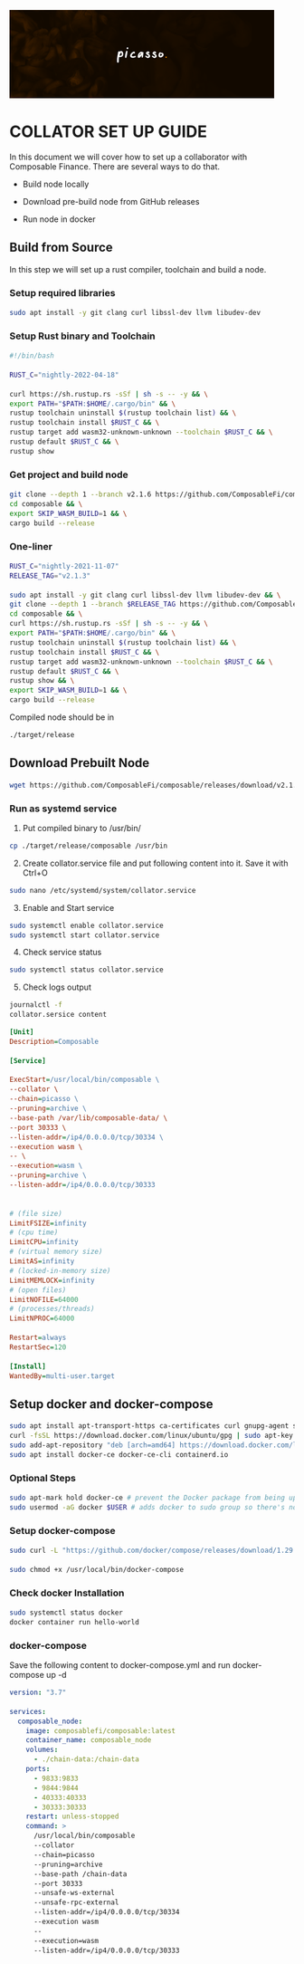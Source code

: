 ![picasso-bannar](./picasso-bannar.png)

# COLLATOR SET UP GUIDE

In this document we will cover how to set up a collaborator with Composable 
Finance. There are several ways to do that.

* Build node locally

* Download pre-build node from GitHub releases

* Run node in docker

## Build from Source

In this step we will set up a rust compiler, toolchain and build a node.

### Setup required libraries

```sh
sudo apt install -y git clang curl libssl-dev llvm libudev-dev
```

### Setup Rust binary and Toolchain

```sh
#!/bin/bash

RUST_C="nightly-2022-04-18"

curl https://sh.rustup.rs -sSf | sh -s -- -y && \
export PATH="$PATH:$HOME/.cargo/bin" && \
rustup toolchain uninstall $(rustup toolchain list) && \
rustup toolchain install $RUST_C && \
rustup target add wasm32-unknown-unknown --toolchain $RUST_C && \
rustup default $RUST_C && \
rustup show
```

### Get project and build node

```sh
git clone --depth 1 --branch v2.1.6 https://github.com/ComposableFi/composable.git && \
cd composable && \
export SKIP_WASM_BUILD=1 && \
cargo build --release
```

### One-liner
```sh
RUST_C="nightly-2021-11-07"
RELEASE_TAG="v2.1.3"

sudo apt install -y git clang curl libssl-dev llvm libudev-dev && \
git clone --depth 1 --branch $RELEASE_TAG https://github.com/ComposableFi/composable.git && \
cd composable && \
curl https://sh.rustup.rs -sSf | sh -s -- -y && \
export PATH="$PATH:$HOME/.cargo/bin" && \
rustup toolchain uninstall $(rustup toolchain list) && \
rustup toolchain install $RUST_C && \
rustup target add wasm32-unknown-unknown --toolchain $RUST_C && \
rustup default $RUST_C && \
rustup show && \
export SKIP_WASM_BUILD=1 && \
cargo build --release
```

Compiled node should be in
```sh
./target/release
```

## Download Prebuilt Node

```sh
wget https://github.com/ComposableFi/composable/releases/download/v2.1.3/composable
```

### Run as systemd service

1. Put compiled binary to /usr/bin/

```sh
cp ./target/release/composable /usr/bin
```

2. Create collator.service file and put following content into it. Save it with Ctrl+O

```sh
sudo nano /etc/systemd/system/collator.service
```

3. Enable and Start service

```sh
sudo systemctl enable collator.service
sudo systemctl start collator.service
```

4. Check service status

```sh
sudo systemctl status collator.service
```

5. Check logs output

```sh
journalctl -f
collator.sersice content
```

```ini
[Unit]
Description=Composable

[Service]

ExecStart=/usr/local/bin/сomposable \
--collator \
--chain=picasso \
--pruning=archive \
--base-path /var/lib/composable-data/ \
--port 30333 \
--listen-addr=/ip4/0.0.0.0/tcp/30334 \
--execution wasm \
-- \
--execution=wasm \
--pruning=archive \
--listen-addr=/ip4/0.0.0.0/tcp/30333


# (file size)
LimitFSIZE=infinity
# (cpu time)
LimitCPU=infinity
# (virtual memory size)
LimitAS=infinity
# (locked-in-memory size)
LimitMEMLOCK=infinity
# (open files)
LimitNOFILE=64000
# (processes/threads)
LimitNPROC=64000

Restart=always
RestartSec=120

[Install]
WantedBy=multi-user.target
```

## Setup docker and docker-compose

```sh 
sudo apt install apt-transport-https ca-certificates curl gnupg-agent software-properties-common 
curl -fsSL https://download.docker.com/linux/ubuntu/gpg | sudo apt-key add -
sudo add-apt-repository "deb [arch=amd64] https://download.docker.com/linux/ubuntu $(lsb_release -cs) stable"
sudo apt install docker-ce docker-ce-cli containerd.io
```

### Optional Steps

```sh
sudo apt-mark hold docker-ce # prevent the Docker package from being updated, so no sudden updates and process interuption
sudo usermod -aG docker $USER # adds docker to sudo group so there's no need to run it from root
```

### Setup docker-compose

```sh
sudo curl -L "https://github.com/docker/compose/releases/download/1.29.2/docker-compose-$(uname -s)-$(uname -m)" -o /usr/local/bin/docker-compose

sudo chmod +x /usr/local/bin/docker-compose
```

### Check docker Installation

```sh
sudo systemctl status docker
docker container run hello-world
```

### docker-compose

Save the following content to docker-compose.yml and run docker-compose up -d

```yml
version: "3.7"

services:
  composable_node:
    image: composablefi/composable:latest
    container_name: composable_node
    volumes:
      - ./chain-data:/chain-data
    ports:
      - 9833:9833
      - 9844:9844
      - 40333:40333
      - 30333:30333
    restart: unless-stopped
    command: >
      /usr/local/bin/сomposable
      --collator 
      --chain=picasso
      --pruning=archive
      --base-path /chain-data
      --port 30333
      --unsafe-ws-external
      --unsafe-rpc-external
      --listen-addr=/ip4/0.0.0.0/tcp/30334
      --execution wasm
      --
      --execution=wasm 
      --listen-addr=/ip4/0.0.0.0/tcp/30333
```

